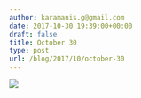 ```yaml
---
author: karamanis.g@gmail.com
date: 2017-10-30 19:39:00+00:00
draft: false
title: October 30
type: post
url: /blog/2017/10/october-30
---
```




  
   ![](/images/2017-10-30-201710october-30/IMG_2527.jpg)

  


